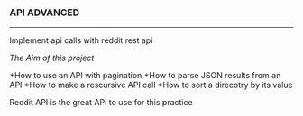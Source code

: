 ### API ADVANCED
___

Implement api calls with reddit rest api

*The Aim of this project*

*How to use an API with pagination
*How to parse JSON results from an API
*How to make a rescursive API call
*How to sort a direcotry by its value

Reddit API is the great API to use for this practice